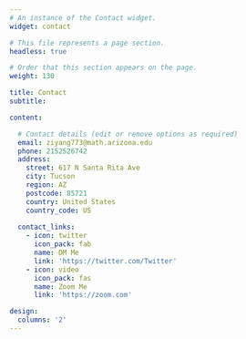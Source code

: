 ```yaml
---
# An instance of the Contact widget.
widget: contact

# This file represents a page section.
headless: true

# Order that this section appears on the page.
weight: 130

title: Contact
subtitle:

content:

  # Contact details (edit or remove options as required)
  email: ziyang773@math.arizona.edu
  phone: 2152526742
  address:
    street: 617 N Santa Rita Ave
    city: Tucson
    region: AZ
    postcode: 85721
    country: United States
    country_code: US
    
  contact_links:
    - icon: twitter
      icon_pack: fab
      name: DM Me
      link: 'https://twitter.com/Twitter'
    - icon: video
      icon_pack: fas
      name: Zoom Me
      link: 'https://zoom.com'

design:
  columns: '2'
---
```

